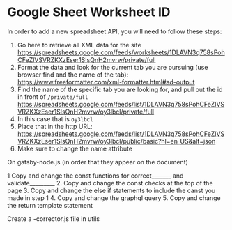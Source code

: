 # Google Sheet Worksheet ID

In order to add a new spreadsheet API, you will need to follow these steps:

1. Go here to retrieve all XML data for the site https://spreadsheets.google.com/feeds/worksheets/1DLAVN3q758sPohCFeZlVSVRZKXzEser1SIsQnH2mvrw/private/full
2. Format the data and look for the current tab you are pursuing (use browser find and the name of the tab): https://www.freeformatter.com/xml-formatter.html#ad-output
3. Find the name of the specific tab you are looking for, and pull out the id in front of `/private/full` https://spreadsheets.google.com/feeds/list/1DLAVN3q758sPohCFeZlVSVRZKXzEser1SIsQnH2mvrw/oy3lbcl/private/full
4. In this case that is `oy3lbcl`
5. Place that in the http URL: https://spreadsheets.google.com/feeds/list/1DLAVN3q758sPohCFeZlVSVRZKXzEser1SIsQnH2mvrw/oy3lbcl/public/basic?hl=en_US&alt=json
6. Make sure to change the name attribute

On gatsby-node.js (in order that they appear on the document)

1  Copy and change the const functions for correct_______ and validate_________
2. Copy and change the const checks at the top of the page
3. Copy and change the else if statements to include the canst you made in step 1
4. Copy and change the graphql query
5. Copy and change the return template statement

Create a -corrector.js file in utils